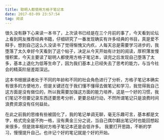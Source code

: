 ```yaml
---
title: 聪明人都使用方格子笔记本
date: 2017-03-09 23:57:54
tag: 阅读
---
```

很久没有静下心来读一本书了，上次读书已经是在三个月前的事了，今天看到论坛上看到网友推荐经典书籍，仔细研究了一番发现确实有许多经典的书目，真是爱不释手，想到自己这么久没读书了觉得惭愧又内疚，人每天总是需要学习进步的，我堕落了太久幸好今天看到了这个帖子，决定从今天开始有计划的阅读，厚积薄发慢慢积累，今天主要读了聪明人都使用方格子笔记本，读完之后发现自己堕落了太多，基本上退化为低等生命了，因为我们基本上已经失去了思考的能力，与当今社会的精英阶层差距深远。
<!-- more -->
这本书根据读者处于不同的年龄和不同的社会角色进行了分析，方格子笔记本确实有很多的方便地方，但是关键还在于我们懂不懂得去做笔记和学习，我觉得我自己这方面是没有做位的，所以我需要加强这方面的能力培养，这是一个好的习惯，我们笔记不但要记录东西还要思考分析，更要总结行动，不然所谓笔记只是浪费时间浪费资源没有任何益处。

在此之前我的思维有些被固化了，我的笔记单调无聊，毫无乐趣可言，基本都是文字，格式完全是不拘一格，没有黄金三分之说，当自己偶尔翻出笔记时也能回想起来很多，但是效率相对方格子笔记本还是会低许多。
我要打开思路，不断的学习，慢慢提升自己。也许记个好的笔记就是个好的开始。
